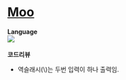 # [Moo](https://www.acmicpc.net/problem/1809)

 **Language**<br/> 
<img src="https://img.shields.io/badge/Python-3776AB?style=for-the-badge&logo=Python&logoColor=white">
<br/> 
<br/> 
**코드리뷰**<br/> 
- 역슬래시(\\)는 두번 입력이 하나 출력임.
